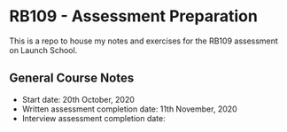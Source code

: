 # RB109 - Assessment Preparation
This is a repo to house my notes and exercises for the RB109 assessment on Launch School.

## General Course Notes
- Start date: 20th October, 2020
- Written assessment completion date: 11th November, 2020
- Interview assessment completion date: 